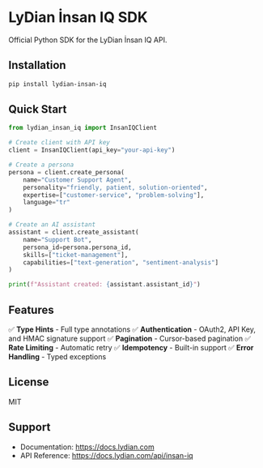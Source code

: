 # LyDian İnsan IQ SDK

Official Python SDK for the LyDian İnsan IQ API.

## Installation

```bash
pip install lydian-insan-iq
```

## Quick Start

```python
from lydian_insan_iq import InsanIQClient

# Create client with API key
client = InsanIQClient(api_key="your-api-key")

# Create a persona
persona = client.create_persona(
    name="Customer Support Agent",
    personality="friendly, patient, solution-oriented",
    expertise=["customer-service", "problem-solving"],
    language="tr"
)

# Create an AI assistant
assistant = client.create_assistant(
    name="Support Bot",
    persona_id=persona.persona_id,
    skills=["ticket-management"],
    capabilities=["text-generation", "sentiment-analysis"]
)

print(f"Assistant created: {assistant.assistant_id}")
```

## Features

✅ **Type Hints** - Full type annotations
✅ **Authentication** - OAuth2, API Key, and HMAC signature support
✅ **Pagination** - Cursor-based pagination
✅ **Rate Limiting** - Automatic retry
✅ **Idempotency** - Built-in support
✅ **Error Handling** - Typed exceptions

## License

MIT

## Support

- Documentation: https://docs.lydian.com
- API Reference: https://docs.lydian.com/api/insan-iq
